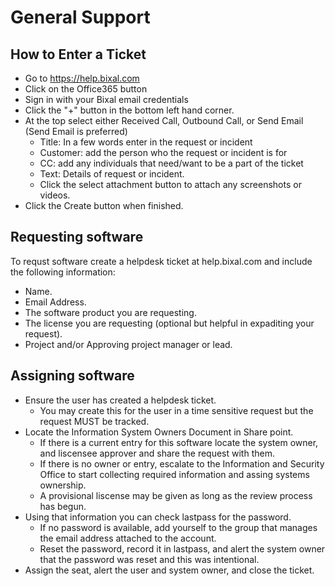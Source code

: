 # General Support

## How to Enter a Ticket

* Go to https://help.bixal.com
* Click on the Office365 button 
* Sign in with your Bixal email credentials
* Click the "+" button in the bottom left hand corner.
* At the top select either Received Call, Outbound Call, or Send Email (Send Email is preferred)
    * Title: In a few words enter in the request or incident
    * Customer: add the person who the request or incident is for
    * CC: add any individuals that need/want to be a part of the ticket
    * Text: Details of request or incident. 
    * Click the select attachment button to attach any screenshots or videos.
* Click the Create button when finished. 


## Requesting software

To requst software create a helpdesk ticket at help.bixal.com and include the following information:

* Name.
* Email Address.
* The software product you are requesting.
* The license you are requesting (optional but helpful in expaditing your request).
* Project and/or Approving project manager or lead.

## Assigning software

* Ensure the user has created a helpdesk ticket.
  * You may create this for the user in a time sensitive request but the request MUST be tracked.
* Locate the Information System Owners Document in Share point.
  * If there is a current entry for this software locate the system owner, and liscensee approver and share the request with them.
  * If there is no owner or entry, escalate to the Information and Security Office to start collecting required information and assing systems ownership.
  * A provisional liscense may be given as long as the review process has begun.
* Using that information you can check lastpass for the password.
  * If no password is available, add yourself to the group that manages the email address attached to the account.
  * Reset the password, record it in lastpass, and alert the system owner that the password was reset and this was intentional.
* Assign the seat, alert the user and system owner, and close the ticket.

